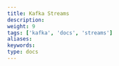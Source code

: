 ```yaml
---
title: Kafka Streams
description: 
weight: 9
tags: ['kafka', 'docs', 'streams']
aliases: 
keywords: 
type: docs
---
```


